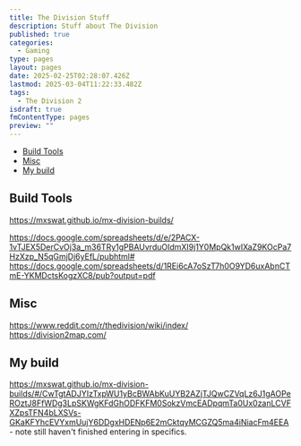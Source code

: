 ```yaml
---
title: The Division Stuff
description: Stuff about The Division
published: true
categories:
  - Gaming
type: pages
layout: pages
date: 2025-02-25T02:28:07.426Z
lastmod: 2025-03-04T11:22:33.482Z
tags:
  - The Division 2
isdraft: true
fmContentType: pages
preview: ""
---
```


<!--- cSpell:disable --->
* [Build Tools](#build-tools)
* [Misc](#misc)
* [My build](#my-build)
<!--- cSpell:enable --->

## Build Tools

<https://mxswat.github.io/mx-division-builds/>

<https://docs.google.com/spreadsheets/d/e/2PACX-1vTJEX5DerCvOj3a_m36TRy1gPBAUvrduOIdmXI9j1Y0MpQk1wIXaZ9KOcPa7HzXzp_N5qGmjDj6yEfL/pubhtml#>\
<https://docs.google.com/spreadsheets/d/1REi6cA7oSzT7h0O9YD6uxAbnCTmE-YKMDctsKogzXC8/pub?output=pdf>

## Misc

<https://www.reddit.com/r/thedivision/wiki/index/>\
<https://division2map.com/>

## My build

<https://mxswat.github.io/mx-division-builds/#/CwTgtADJYIzTxpWU1yBcBWAbKuUYB2AZjTJQwCZVqLz6J1gAOPeROztJ8FfWDg3LpSKWgKFdGhODFKFM0SokzVmcEADpqmTa0Ux0zanLCVFXZpsTFN4bLXSVs-GKaKFYhcEVYxmUujY6DDgxHDENp6E2mCktqyMCGZQ5ma4iNiacFm4EEA> - note still haven't finished entering in specifics.
